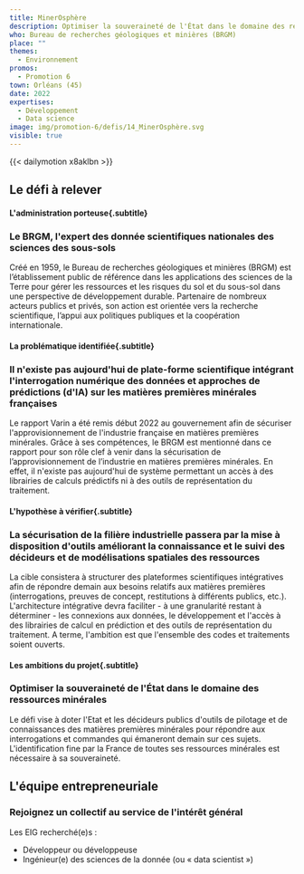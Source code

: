 ```yaml
---
title: MinerOsphère
description: Optimiser la souveraineté de l'État dans le domaine des ressources minérales
who: Bureau de recherches géologiques et minières (BRGM)
place: ""
themes:
  - Environnement
promos:
  - Promotion 6
town: Orléans (45)
date: 2022
expertises:
  - Développement
  - Data science
image: img/promotion-6/defis/14_MinerOsphère.svg
visible: true
---
```


{{< dailymotion x8aklbn >}}

## Le défi à relever

#### L'administration porteuse{.subtitle}
### Le BRGM, l'expert des donnée scientifiques nationales des sciences des sous-sols
Créé en 1959, le Bureau de recherches géologiques et minières (BRGM) est l’établissement public de référence dans les applications des sciences de la Terre pour gérer les ressources et les risques du sol et du sous-sol dans une perspective de développement durable.
Partenaire de nombreux acteurs publics et privés, son action est orientée vers la recherche scientifique, l’appui aux politiques publiques et la coopération internationale.

#### La problématique identifiée{.subtitle}
### Il n'existe pas aujourd'hui de plate-forme scientifique intégrant l'interrogation numérique des données et approches de prédictions (d'IA) sur les matières premières minérales françaises
Le rapport Varin a été remis début 2022 au gouvernement afin de sécuriser l'approvisionnement de l'industrie française en matières premières minérales. 
Grâce à ses compétences, le BRGM est mentionné dans ce rapport pour son rôle clef à venir dans la sécurisation de l’approvisionnement de l’industrie en matières premières minérales. En effet, il n'existe pas aujourd'hui de système permettant un accès à des librairies de calculs prédictifs ni à des outils de représentation du traitement.

#### L'hypothèse à vérifier{.subtitle}
### La sécurisation de la filière industrielle passera par la mise à disposition d'outils améliorant la connaissance et le suivi des décideurs et de modélisations spatiales des ressources 
La cible consistera à structurer des plateformes scientifiques intégratives afin de répondre demain aux besoins relatifs aux matières premières (interrogations, preuves de concept, restitutions à différents publics, etc.). L'architecture intégrative devra faciliter - à une granularité restant à déterminer - les connexions aux données, le développement et l'accès à des librairies de calcul en prédiction et des outils de représentation du traitement.
A terme, l'ambition est que l'ensemble des codes et traitements soient ouverts. 

#### Les ambitions du projet{.subtitle}
### Optimiser la souveraineté de l'État dans le domaine des ressources minérales
Le défi vise à doter l'Etat et les décideurs publics d'outils de pilotage et de connaissances des matières premières minérales pour répondre aux interrogations et commandes qui émaneront demain sur ces sujets.
L'identification fine par la France de toutes ses ressources minérales est nécessaire à sa souveraineté.

## L'équipe entrepreneuriale
### Rejoignez un collectif au service de l'intérêt général

Les EIG recherché(e)s :
* Développeur ou développeuse
* Ingénieur(e) des sciences de la donnée (ou « data scientist »)

